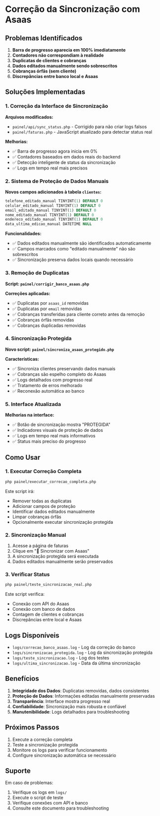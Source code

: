# Correção da Sincronização com Asaas

## Problemas Identificados

1. **Barra de progresso aparecia em 100% imediatamente**
2. **Contadores não correspondiam à realidade**
3. **Duplicatas de clientes e cobranças**
4. **Dados editados manualmente sendo sobrescritos**
5. **Cobranças órfãs (sem cliente)**
6. **Discrepâncias entre banco local e Asaas**

## Soluções Implementadas

### 1. Correção da Interface de Sincronização

**Arquivos modificados:**
- `painel/api/sync_status.php` - Corrigido para não criar logs falsos
- `painel/faturas.php` - JavaScript atualizado para detectar status real

**Melhorias:**
- ✅ Barra de progresso agora inicia em 0%
- ✅ Contadores baseados em dados reais do backend
- ✅ Detecção inteligente de status da sincronização
- ✅ Logs em tempo real mais precisos

### 2. Sistema de Proteção de Dados Manuais

**Novos campos adicionados à tabela `clientes`:**
```sql
telefone_editado_manual TINYINT(1) DEFAULT 0
celular_editado_manual TINYINT(1) DEFAULT 0
email_editado_manual TINYINT(1) DEFAULT 0
nome_editado_manual TINYINT(1) DEFAULT 0
endereco_editado_manual TINYINT(1) DEFAULT 0
data_ultima_edicao_manual DATETIME NULL
```

**Funcionalidades:**
- ✅ Dados editados manualmente são identificados automaticamente
- ✅ Campos marcados como "editado manualmente" não são sobrescritos
- ✅ Sincronização preserva dados locais quando necessário

### 3. Remoção de Duplicatas

**Script: `painel/corrigir_banco_asaas.php`**

**Correções aplicadas:**
- ✅ Duplicatas por `asaas_id` removidas
- ✅ Duplicatas por `email` removidas
- ✅ Cobranças transferidas para cliente correto antes da remoção
- ✅ Cobranças órfãs removidas
- ✅ Cobranças duplicadas removidas

### 4. Sincronização Protegida

**Novo script: `painel/sincroniza_asaas_protegido.php`**

**Características:**
- ✅ Sincroniza clientes preservando dados manuais
- ✅ Cobranças são espelho completo do Asaas
- ✅ Logs detalhados com progresso real
- ✅ Tratamento de erros melhorado
- ✅ Reconexão automática ao banco

### 5. Interface Atualizada

**Melhorias na interface:**
- ✅ Botão de sincronização mostra "PROTEGIDA"
- ✅ Indicadores visuais de proteção de dados
- ✅ Logs em tempo real mais informativos
- ✅ Status mais preciso do progresso

## Como Usar

### 1. Executar Correção Completa

```bash
php painel/executar_correcao_completa.php
```

Este script irá:
- Remover todas as duplicatas
- Adicionar campos de proteção
- Identificar dados editados manualmente
- Limpar cobranças órfãs
- Opcionalmente executar sincronização protegida

### 2. Sincronização Manual

1. Acesse a página de faturas
2. Clique em "🔄 Sincronizar com Asaas"
3. A sincronização protegida será executada
4. Dados editados manualmente serão preservados

### 3. Verificar Status

```bash
php painel/teste_sincronizacao_real.php
```

Este script verifica:
- Conexão com API do Asaas
- Conexão com banco de dados
- Contagem de clientes e cobranças
- Discrepâncias entre local e Asaas

## Logs Disponíveis

- `logs/correcao_banco_asaas.log` - Log da correção do banco
- `logs/sincronizacao_protegida.log` - Log da sincronização protegida
- `logs/teste_sincronizacao.log` - Log dos testes
- `logs/ultima_sincronizacao.log` - Data da última sincronização

## Benefícios

1. **Integridade dos Dados**: Duplicatas removidas, dados consistentes
2. **Proteção de Dados**: Informações editadas manualmente preservadas
3. **Transparência**: Interface mostra progresso real
4. **Confiabilidade**: Sincronização mais robusta e confiável
5. **Manutenibilidade**: Logs detalhados para troubleshooting

## Próximos Passos

1. Execute a correção completa
2. Teste a sincronização protegida
3. Monitore os logs para verificar funcionamento
4. Configure sincronização automática se necessário

## Suporte

Em caso de problemas:
1. Verifique os logs em `logs/`
2. Execute o script de teste
3. Verifique conexões com API e banco
4. Consulte este documento para troubleshooting 